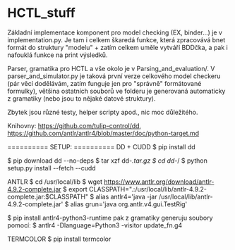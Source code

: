# HCTL_stuff

Základní implementace komponent pro model checking (EX, binder...) je v implementation.py. 
Je tam i celkem škaredá funkce, která zpracovává bnet formát do struktury "modelu" + zatím celkem uměle vytváří BDDčka, a pak i nafouklá funkce na print výsledků.

Parser, gramatika pro HCTL a vše okolo je v Parsing_and_evaluation/. V parser_and_simulator.py je taková první verze celkového model checkeru (pár věcí dodělávám, zatím funguje jen pro "správně" formátované formulky), většina ostatních souborů ve folderu je generovaná automaticky z gramatiky (nebo jsou to nějaké datové struktury).

Zbytek jsou různé testy, helper scripty apod., nic moc důležitého.

Knihovny: https://github.com/tulip-control/dd, https://github.com/antlr/antlr4/blob/master/doc/python-target.md


========== SETUP: ==========
DD + CUDD
$ pip install dd

$ pip download dd --no-deps
$ tar xzf dd-*.tar.gz
$ cd dd-*/
$ python setup.py install --fetch --cudd


ANTLR
$ cd /usr/local/lib
$ wget https://www.antlr.org/download/antlr-4.9.2-complete.jar
$ export CLASSPATH=".:/usr/local/lib/antlr-4.9.2-complete.jar:$CLASSPATH"
$ alias antlr4='java -jar /usr/local/lib/antlr-4.9.2-complete.jar'
$ alias grun='java org.antlr.v4.gui.TestRig'

$ pip install antlr4-python3-runtime
pak z gramatiky generuju soubory pomocí: $ antlr4 -Dlanguage=Python3 -visitor update_fn.g4


TERMCOLOR
$ pip install termcolor
